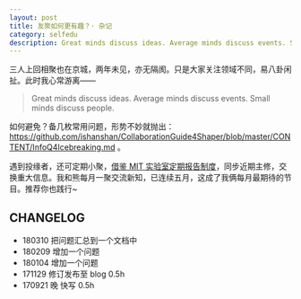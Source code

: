 ```yaml
---
layout: post
title: 友聚如何更有趣？· 杂记
category: selfedu
description: Great minds discuss ideas. Average minds discuss events. Small minds discuss people.
---
```


三人上回相聚也在京城，两年未见，亦无隔阂。只是大家关注领域不同，易八卦闲扯。此时我心常游离——

>Great minds discuss ideas. Average minds discuss events. Small minds discuss people.

如何避免？备几枚常用问题，形势不妙就抛出：<https://github.com/ishanshan/CollaborationGuide4Shaper/blob/master/CONTENT/InfoQ4Icebreaking.md> 。


遇到投缘者，还可定期小聚，[借鉴 MIT 实验室定期报告制度](http://joinwee.com/discuss/275/)，同步近期主修，交换重大信息。我和熊每月一聚交流新知，已连续五月，这成了我俩每月最期待的节目。推荐你也践行~



## CHANGELOG

- 180310 把问题汇总到一个文档中
- 180209 增加一个问题
- 180104 增加一个问题
- 171129 修订发布至 blog 0.5h
- 170921 晚 快写 0.5h


